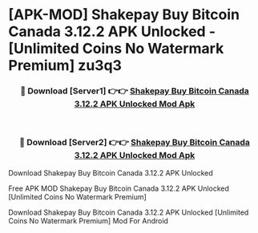# [APK-MOD] Shakepay  Buy Bitcoin Canada 3.12.2 APK Unlocked - [Unlimited Coins No Watermark Premium] zu3q3



<div align="center">
<h3>🔴 Download [Server1] 👉👉 <a href="https://momento.my/?title=Shakepay__Buy_Bitcoin_Canada_3.12.2_APK_Unlocked">Shakepay  Buy Bitcoin Canada 3.12.2 APK Unlocked Mod Apk</a></h3><br>

<h3>🔴 Download [Server2] 👉👉 <a href="https://momento.my/?title=Shakepay__Buy_Bitcoin_Canada_3.12.2_APK_Unlocked">Shakepay  Buy Bitcoin Canada 3.12.2 APK Unlocked Mod Apk</a></h3>
</div>



Download Shakepay  Buy Bitcoin Canada 3.12.2 APK Unlocked 

Free APK MOD Shakepay  Buy Bitcoin Canada 3.12.2 APK Unlocked [Unlimited Coins No Watermark Premium]

Download Shakepay  Buy Bitcoin Canada 3.12.2 APK Unlocked [Unlimited Coins No Watermark Premium] Mod For Android
